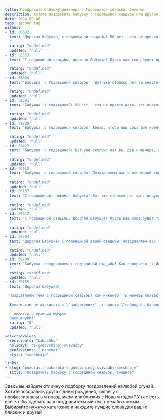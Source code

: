 ```yaml
---
title: Поздравить бабушку инженера с Годовщиной свадьбы. Смешное
description: Хотите поздравить бабушку с Годовщиной свадьбы или другим праздником? Наш ИИ создаст незабываемое поздравление, а вы обязательно выделитесь среди других.  
date: 2024-09-06
tags: second tag
wishes:
- id: 66632
  text: "Дорогая бабушка, с годовщиной свадьбы! 50 лет – это не просто юбилей, это доказательство того, что вы не только отличные инженеры, но и гениальные архитекторы семейного счастья! Пусть ваша жизнь будет такой же крепкой и надежной, как и мосты, которые, я уверен, ваш муж строил (и строит! 😉).
  "
  rating: "undefined"
  updated: "null"
- id: 65353
  text: "С годовщиной свадьбы, дорогая Бабушка! Пусть ваш союз будет прочным, как стальные конструкции, которые проектирует ваш инженерный гений! 🥳 Желаем вам, чтобы ваша семейная жизнь была такой же гармоничной, как идеальный чертеж! 😉
  "
  rating: "undefined"
  updated: "null"
- id: 63604
  text: "Бабушка, с годовщиной свадьбы!  Вот уже столько лет вы вместе, что можно смело сказать: ваш брак – это инженерный шедевр, рассчитанный на максимальную прочность и долговечность!  Желаем вам, чтобы ваши конструкторские решения по-прежнему были безупречными, а семейная \"постройка\"  стояла крепко, как дом!
  "
  rating: "undefined"
  updated: "null"
- id: 62391
  text: "Бабушка, с годовщиной! 50 лет — это не просто дата, это инженерный подвиг! Вы с дедушкой построили такой крепкий фундамент любви, что никакие кризисы ему не страшны. Браво!
  "
  rating: "undefined"
  updated: "null"
- id: 61929
  text: "Бабушка, с годовщиной свадьбы! Желаю, чтобы ваш союз был крепче стали, а ваша совместная жизнь была ярче и насыщеннее, чем чертежи самого гениального инженера! 😂❤️
  "
  rating: "undefined"
  updated: "null"
- id: 61423
  text: "Бабушка, с годовщиной! Вот уже сколько лет вы, два инженера, строите прочный фундамент своей любви, а она, как дом, построенный по всем правилам, только крепче становится! Желаем вам, чтобы ваша семейная конструкция оставалась всегда современной, устойчивой и красивой. Пусть каждый день будет как чертеж, где все идеально сходится, а ваши чувства - как прочный бетон, который никакие катаклизмы не разрушат!
  "
  rating: "undefined"
  updated: "null"
- id: 60915
  text: "Бабушка, с годовщиной свадьбы! Поздравляем вас с очередной годовщиной вашей инженерной прочности в браке! Пусть ваш союз будет таким же надежным и крепким, как мосты, которые построил ваш любимый инженер 🥰
  "
  rating: "undefined"
  updated: "null"
- id: 60137
  text: "С годовщиной, любимая бабушка! Вот уже столько лет вы с дедушкой строите свой семейный мост, а он все крепче и крепче, как настоящая инженерная конструкция! 😉 Пусть ваша любовь и дальше будет прочной, как бетон, а жизнь – яркой и интересной, как проект со множеством деталей! 🎉
  "
  rating: "undefined"
  updated: "null"
- id: 59912
  text: "С годовщиной свадьбы, дорогая Бабушка! Пусть ваш союз будет таким же прочным и надежным, как мосты, проектируемые лучшим инженером в мире! 🎉
  "
  rating: "undefined"
  updated: "null"
- id: 59204
  text: "Дорогая Бабушка! С годовщиной вашей свадьбы! Поздравляем вас с очередным витком вашей инженерной эпопеи! Желаем вам, чтобы ваша любовь была такой же прочной, как фундамент небоскреба, а отношения такими же гладкими, как полированный металл! Пусть ваш семейный очаг всегда будет теплым, как паяльная лампа, а жизнь - яркой, как искры сварки! 😉🚀
  "
  rating: "undefined"
  updated: "null"
- id: 58709
  text: "Бабушка, поздравляем с годовщиной свадьбы! Как говорится, \"Инженер - это человек, который умеет из двух кирпичей построить дом, а потом найти где-то ещё один кирпич\"! Вот и вы, за долгие годы совместной жизни,  умудрились не только построить прочный фундамент крепкой семьи, но и  еще и дополнительный кирпич в виде внуков пристроить!
  "
  rating: "undefined"
  updated: "null"
- id: 38759
  text: "Дорогая бабушка!
  
  Поздравляем тебя с годовщиной свадьбы! Как инженер, ты можешь похвастаться не только построением бесчисленных конструкций, но и долговечной и крепкой \"супружеской основы\"! Ваша любовь — это не просто чертеж, а настоящий проект, который успешно проходит все проверки на прочность!
  
  Желаем вам не раскисать в \"напряжении\", а просто \"соблюдать баланс\" в отношениях и \"оптимизировать\" каждое мгновение вместе! Пусть ваша жизнь будет обустроена по последнему слову техники, а в душе всегда будет место для романтики и улыбок!
  
  С любовью и крепким юмором,
  Ваши внуки!"
  rating: "0"
  updated: "null"

selectedValues:
  recipients: "babushku"
  holidays: "s-godovshinoj-svavadby"
  professions: "inzhener"
  style: "smeshnoje"

links:
- slug: "pozdravit-babushku-s-godovshinoj-svavadby-smeshnoje"
  title: "Поздравить бабушку с Годовщиной свадьбы. Смешное"
---
```


Здесь вы найдете отличную подборку поздравлений на любой случай. 
Хотите поздравить друга с днём рождения, коллегу с профессиональным праздником или близких с Новым годом? У нас есть всё, чтобы сделать ваш поздравительный текст незабываемым. Выбирайте нужную категорию и находите лучшие слова для ваших близких и друзей!
